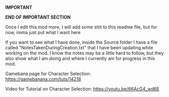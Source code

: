 **IMPORTANT**

**END OF IMPORTANT SECTION**


Once I edit this mod more, I will add some shit to this readme file, but for now, imma just put what I want here


If you want to see what I have done, inside the Source folder I have a file called "NotesTakenDuringCreation.txt" that I have been updating while working on the mod. I know the notes may be a little hard to follow, but they also show what I am doing and where I currently am for progress in this mod.


Gamebana page for Character Selection: https://gamebanana.com/tuts/14218

Video for Tutorial on Character Selection: https://youtu.be/66AcG4_wd6E
